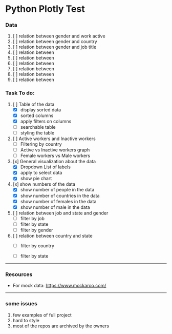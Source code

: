 # Python Plotly Test

### Data
1. [ ] relation between gender and work active
2. [ ] relation between gender and country
3. [ ] relation between gender and job title
4. [ ] relation between
5. [ ] relation between
6. [ ] relation between
7. [ ] relation between
8. [ ] relation between
9. [ ] relation between

### Task To do:
1. [ ] Table of the data
    - [x] display sorted data
    - [x] sorted columns
    - [x] apply filters on columns
    - [ ] searchable table
    - [ ] styling the table

2. [ ] Active workers and Inactive workers
    - [ ] Filtering by country
    - [ ] Active vs Inactive workers graph
    - [ ] Female workers vs Male workers
    
3. [x] General visualization about the data
    - [x] Dropdown List of labels
    - [x] apply to select data
    - [x] show pie chart
    
4. [x] show numbers of the data
    - [x] show number of people in the data
    - [x] show number of countries in the data
    - [x] show number of females in the data
    - [x] show number of male in the data

5. [ ] relation between job and state and gender
    - [ ] filter by job
    - [ ] filter by state
    - [ ] filter by gender
    
6. [ ] relation between country and state
    - [ ] filter by country
    - [ ] filter by state


---
### Resources
- For mock data: https://www.mockaroo.com/

---
### some issues
1. few examples of full project
2. hard to style
3. most of the repos are archived by the owners
